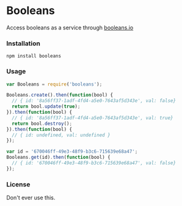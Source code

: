 Booleans
========

Access booleans as a service through [booleans.io](https://booleans.io)

### Installation

`npm install booleans`

### Usage

```js
var Booleans = require('booleans');

Booleans.create().then(function(bool) {
  // { id: '8a56ff37-1adf-4fd4-a5e0-7643af5d343e', val: false}
  return bool.update(true);
}).then(function(bool) {
  // { id: '8a56ff37-1adf-4fd4-a5e0-7643af5d343e', val: true}
  return bool.destroy();
}).then(function(bool) {
  // { id: undefined, val: undefined }
});

var id = '670046ff-49e3-48f9-b3c6-715639e68a47';
Booleans.get(id).then(function(bool) {
  // { id: '670046ff-49e3-48f9-b3c6-715639e68a47', val: false}
});
```

### License

Don't ever use this.
